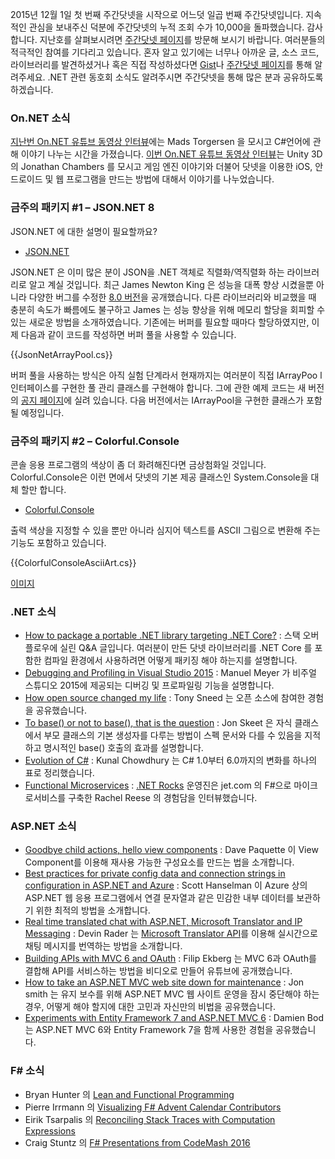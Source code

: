 2015년 12월 1일 첫 번째 주간닷넷을 시작으로 어느덧 일곱 번째 주간닷넷입니다. 지속적인 관심을 보내주신 덕분에 주간닷넷의 누적 조회 수가 10,000을 돌파했습니다. 감사합니다. 지난호를 살펴보시려면 [주간닷넷 페이지](https://www.facebook.com/jugan.net/)를 방문해 보시기 바랍니다. 여러분들의 적극적인 참여를 기다리고 있습니다. 혼자 알고 있기에는 너무나 아까운 글, 소스 코드, 라이브러리를 발견하셨거나 혹은 직접 작성하셨다면 [Gist](https://gist.github.com/options/e9fc443b8c882157fe4a)나 [주간닷넷 페이지](https://www.facebook.com/jugan.net/)를 통해 알려주세요. .NET 관련 동호회 소식도 알려주시면 주간닷넷을 통해 많은 분과 공유하도록 하겠습니다.

### On.NET 소식

[지난번 On.NET 유튜브 동영상 인터뷰](https://www.youtube.com/watch?v=pwdxfY2Y2Ow)에는 Mads Torgersen 을 모시고 C#언어에 관해 이야기 나누는 시간을 가졌습니다. [이번 On.NET 유튜브 동영상 인터뷰](https://www.youtube.com/watch?v=B0yWmVL8hF0)는 Unity 3D의 Jonathan Chambers 를 모시고 게임 엔진 이야기와 더불어 닷넷을 이용한 iOS, 안드로이드 및 웹 프로그램을 만드는 방법에 대해서 이야기를 나누었습니다. 

### 금주의 패키지 #1 – JSON.NET 8

JSON.NET 에 대한 설명이 필요할까요? 

* [JSON.NET](https://github.com/JamesNK/Newtonsoft.Json)

JSON.NET 은 이미 많은 분이 JSON을 .NET 객체로 직렬화/역직렬화 하는 라이브러리로 알고 계실 것입니다. 최근 James Newton King 은 성능을 대폭 향상 시켰을뿐 아니라 다양한 버그를 수정한 [8.0 버전](http://blogs.msdn.com/b/dotnet/archive/2016/01/12/the-week-in-net-1-12-2015.aspx)을 공개했습니다. 다른 라이브러리와 비교했을 때 충분히 속도가 빠름에도 불구하고 James 는 성능 향상을 위해 메모리 할당을 회피할 수 있는 새로운 방법을 소개하였습니다. 기존에는 버퍼를 필요할 때마다 할당하였지만, 이제 다음과 같이 코드를 작성하면 버퍼 풀을 사용할 수 있습니다. 

<section>
{{JsonNetArrayPool.cs}} <script src="https://gist.github.com/bleroy/784f9c6d439fca8b3812.js"></script>
</section>

버퍼 풀을 사용하는 방식은 아직 실험 단계라서 현재까지는 여러분이 직접 IArrayPoo l 인터페이스를 구현한 풀 관리 클래스를 구현해야 합니다. 그에 관한 예제 코드는 새 버전의 [공지 페이지](http://james.newtonking.com/archive/2015/12/20/json-net-8-0-release-1-allocations-and-bug-fixes)에 실려 있습니다. 다음 버전에서는 IArrayPool을 구현한 클래스가 포함 될 예정입니다.

### 금주의 패키지 #2 – Colorful.Console

콘솔 응용 프로그램의 색상이 좀 더 화려해진다면 금상첨화일 것입니다. Colorful.Console은 이런 면에서 닷넷의 기본 제공 클래스인 System.Console을 대체 할만 합니다. 

* [Colorful.Console](http://colorfulconsole.com/)

출력 색상을 지정할 수 있을 뿐만 아니라 심지어 텍스트를 ASCII 그림으로 변환해 주는 기능도 포함하고 있습니다.

<section>
{{ColorfulConsoleAsciiArt.cs}} <script src="https://gist.github.com/bleroy/4f09cf8dc7419cda5ba5.js"></script>
</section>

[이미지](https://camo.githubusercontent.com/ac939db6a00a5639d3c257298dcb87432d83ecff/687474703a2f2f636f6c6f7266756c636f6e736f6c652e636f6d2f696d616765732f61736369695f78322e706e67)

### .NET 소식

* [How to package a portable .NET library targeting .NET Core?](https://stackoverflow.com/questions/34611919/how-to-package-a-portable-net-library-targeting-net-core) : 스택 오버플로우에 실린 Q&A 글입니다. 여러분이 만든 닷넷 라이브러리를 .NET Core 를 포함한 컴파일 환경에서 사용하려면 어떻게 패키징 해야 하는지를 설명합니다. 
* [Debugging and Profiling in Visual Studio 2015](https://www.simple-talk.com/dotnet/visual-studio/debugging-and-profiling-in-visual-studio-2015/) : Manuel Meyer 가 비주얼 스튜디오 2015에 제공되는 디버깅 및 프로파일링 기능을 설명합니다.
* [How open source changed my life](http://blog.tonysneed.com/2015/12/19/how-open-source-changed-my-life/) : Tony Sneed 는 오픈 소스에 참여한 경험을 공유했습니다.
* [To base() or not to base(), that is the question](http://codeblog.jonskeet.uk/2016/01/08/to-base-or-not-to-base-that-is-the-question/) : Jon Skeet 은 자식 클래스에서 부모 클래스의 기본 생성자를 다루는 방법이 스펙 문서와 다를 수 있음을 지적하고 명시적인 base() 호출의 효과를 설명합니다.
* [Evolution of C#](http://www.kunal-chowdhury.com/2016/01/csharp-basics.html) : Kunal Chowdhury 는 C# 1.0부터 6.0까지의 변화를 하나의 표로 정리했습니다.
* [Functional Microservices](http://www.dotnetrocks.com/default.aspx?ShowNum=1240) : [.NET Rocks](http://www.dotnetrocks.com) 운영진은 jet.com 의 F#으로 마이크로서비스를 구축한 Rachel Reese 의 경험담을 인터뷰했습니다.


### ASP.NET 소식

* [Goodbye child actions, hello view components](http://www.davepaquette.com/archive/2016/01/02/goodbye-child-actions-hello-view-components.aspx) : Dave Paquette 이 View Component를 이용해 재사용 가능한 구성요소를 만드는 법을 소개합니다.
* [Best practices for private config data and connection strings in configuration in ASP.NET and Azure](http://www.hanselman.com/blog/BestPracticesForPrivateConfigDataAndConnectionStringsInConfigurationInASPNETAndAzure.aspx) : Scott Hanselman 이 Azure 상의 ASP.NET 웹 응용 프로그램에서 연결 문자열과 같은 민감한 내부 데이터를 보관하기 위한 최적의 방법을 소개합니다.
* [Real time translated chat with ASP.NET, Microsoft Translator and IP Messaging](https://www.twilio.com/blog/2015/12/hola-ip-messaging-real-time-translated-chat-with-asp-net-microsoft-translator-and-ip-messaging.html) : Devin Rader 는 [Microsoft Translator API](http://www.microsoft.com/en-us/translator/translatorapi.aspx)를 이용해 실시간으로 채팅 메시지를 번역하는 방법을 소개합니다.
* [Building APIs with MVC 6 and OAuth](https://www.youtube.com/watch?v=vqcAVic4Ej0) : Filip Ekberg 는 MVC 6과 OAuth를 결합해 API를 서비스하는 방법을 비디오로 만들어 유튜브에 공개했습니다.
* [How to take an ASP.NET MVC web site down for maintenance](https://www.simple-talk.com/dotnet/asp.net/how-to-take-an-asp.net-mvc-web-site-down-for-maintenance/) : Jon smith 는 유지 보수를 위해 ASP.NET MVC 웹 사이트 운영을 잠시 중단해야 하는 경우, 어떻게 해야 할지에 대한 고민과 자신만의 비법을 공유했습니다.
* [Experiments with Entity Framework 7 and ASP.NET MVC 6](http://damienbod.com/2016/01/07/experiments-with-entity-framework-7-and-asp-net-5-mvc-6/) : Damien Bod 는 ASP.NET MVC 6와 Entity Framework 7을 함께 사용한 경험을 공유했습니다.  


### F# 소식

* Bryan Hunter 의 [Lean and Functional Programming](https://vimeo.com/album/3452190/video/131189623#t=2m04s)
* Pierre Irrmann 의 [Visualizing F# Advent Calendar Contributors](http://www.pirrmann.net/visualizing-f-advent-calendar-contributors/)
* Eirik Tsarpalis 의 [Reconciling Stack Traces with Computation Expressions](https://eiriktsarpalis.wordpress.com/2015/12/27/reconciling-stacktraces-with-computation-expressions/)
* Craig Stuntz 의 [F# Presentations from CodeMash 2016](http://blogs.teamb.com/craigstuntz/2015/11/09/38883/)

